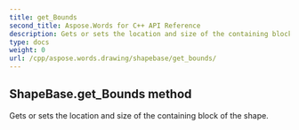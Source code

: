 ```yaml
---
title: get_Bounds
second_title: Aspose.Words for C++ API Reference
description: Gets or sets the location and size of the containing block of the shape. 
type: docs
weight: 0
url: /cpp/aspose.words.drawing/shapebase/get_bounds/
---
```

## ShapeBase.get_Bounds method


Gets or sets the location and size of the containing block of the shape. 

